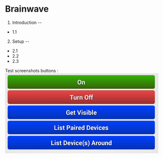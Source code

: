 Brainwave
==============

1. Introduction
--

- 1.1 


2. Setup
--

- 2.1 
- 2.2 
- 2.3 

Test screenshots buttons :
![Alt text](\Screenshot_Example_Buttons.png?raw=true "Exemple stylisation boutons")

